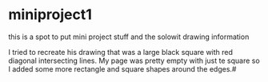 # miniproject1
this is a spot to put mini project stuff and the solowit drawing information

I tried to recreate his drawing that was a large black square with red diagonal intersecting lines. My page was pretty empty with just te square so I added some more rectangle and square shapes around the edges.#